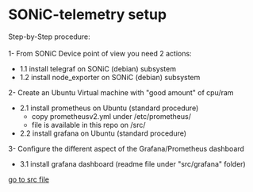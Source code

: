 # SONiC-telemetry setup

Step-by-Step procedure: </br>
</br>
1-
From SONiC Device point of view you need 2 actions:
- 1.1 install telegraf      on SONiC (debian) subsystem 
- 1.2 install node_exporter on SONiC (debian) subsystem

2-
Create an Ubuntu Virtual machine with "good amount" of cpu/ram
- 2.1 install prometheus on Ubuntu (standard procedure)
  - copy prometheusv2.yml under /etc/prometheus/
  - file is available in this repo on /src/
- 2.2 install grafana on Ubuntu (standard procedure)

3-
Configure the different aspect of the Grafana/Prometheus dashboard
- 3.1 install grafana dashboard (readme file under "src/grafana" folder)

[go to src file](#/src/)
